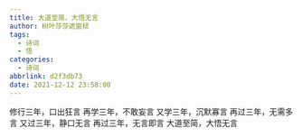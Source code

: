```yaml
---
title: 大道至简，大悟无言
author: 树叶莎莎遮窗棂
tags:
  - 诗词
  - 悟
categories:
  - 诗词
abbrlink: d2f3db73
date: 2021-12-12 23:58:00
---
```

修行三年，口出狂言
再学三年，不敢妄言
又学三年，沉默寡言
再过三年，无需多言
又过三年，静口无言
再过三年，无言即言
大道至简，大悟无言
